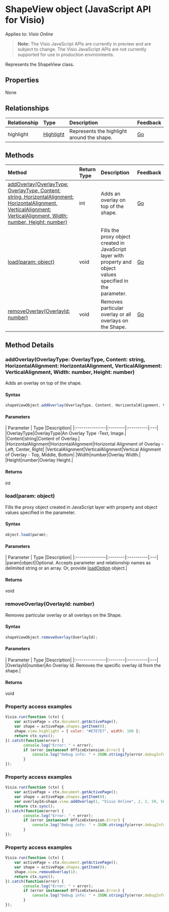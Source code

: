 # ShapeView object (JavaScript API for Visio)

Applies to: _Visio Online_
>**Note:** The Visio JavaScript APIs are currently in preview and are subject to change. The Visio JavaScript APIs are not currently supported for use in production environments.

Represents the ShapeView class.

## Properties

None

## Relationships
| Relationship | Type	|Description| Feedback|
|:---------------|:--------|:----------|:---|
|highlight|[Highlight](highlight.md)|Represents the highlight around the shape.|[Go](https://github.com/OfficeDev/office-js-docs/issues/new?title=Visio-shapeView-highlight)|

## Methods

| Method		   | Return Type	|Description| Feedback|
|:---------------|:--------|:----------|:---|
|[addOverlay(OverlayType: OverlayType, Content: string, HorizontalAlignment: HorizontalAlignment, VerticalAlignment: VerticalAlignment, Width: number, Height: number)](#addoverlayoverlaytype-overlaytype-content-string-horizontalalignment-horizontalalignment-verticalalignment-verticalalignment-width-number-height-number)|int|Adds an overlay on top of the shape.|[Go](https://github.com/OfficeDev/office-js-docs/issues/new?title=Visio-shapeView-addOverlay)|
|[load(param: object)](#loadparam-object)|void|Fills the proxy object created in JavaScript layer with property and object values specified in the parameter.|[Go](https://github.com/OfficeDev/office-js-docs/issues/new?title=Visio-shapeView-load)|
|[removeOverlay(OverlayId: number)](#removeoverlayoverlayid-number)|void|Removes particular overlay or all overlays on the Shape.|[Go](https://github.com/OfficeDev/office-js-docs/issues/new?title=Visio-shapeView-removeOverlay)|

## Method Details


### addOverlay(OverlayType: OverlayType, Content: string, HorizontalAlignment: HorizontalAlignment, VerticalAlignment: VerticalAlignment, Width: number, Height: number)
Adds an overlay on top of the shape.

#### Syntax
```js
shapeViewObject.addOverlay(OverlayType, Content, HorizontalAlignment, VerticalAlignment, Width, Height);
```

#### Parameters
| Parameter	   | Type	|Description|
|:---------------|:--------|:----------|:---|
|OverlayType|OverlayType|An Overlay Type -Text, Image.|
|Content|string|Content of Overlay.|
|HorizontalAlignment|HorizontalAlignment|Horizontal Alignment of Overlay - Left, Center, Right|
|VerticalAlignment|VerticalAlignment|Vertical Alignment of Overlay - Top, Middle, Bottom|
|Width|number|Overlay Width.|
|Height|number|Overlay Height.|

#### Returns
int

### load(param: object)
Fills the proxy object created in JavaScript layer with property and object values specified in the parameter.

#### Syntax
```js
object.load(param);
```

#### Parameters
| Parameter	   | Type	|Description|
|:---------------|:--------|:----------|:---|
|param|object|Optional. Accepts parameter and relationship names as delimited string or an array. Or, provide [loadOption](loadoption.md) object.|

#### Returns
void

### removeOverlay(OverlayId: number)
Removes particular overlay or all overlays on the Shape.

#### Syntax
```js
shapeViewObject.removeOverlay(OverlayId);
```

#### Parameters
| Parameter	   | Type	|Description|
|:---------------|:--------|:----------|:---|
|OverlayId|number|An Overlay Id. Removes the specific overlay id from the shape.|

#### Returns
void
### Property access examples
```js
Visio.run(function (ctx) { 
	var activePage = ctx.document.getActivePage();
	var shape = activePage.shapes.getItem(0);
	shape.view.highlight = { color: "#E7E7E7", width: 100 };
	return ctx.sync();
}).catch(function(error) {
		console.log("Error: " + error);
		if (error instanceof OfficeExtension.Error) {
			console.log("Debug info: " + JSON.stringify(error.debugInfo));
		}
});
```

### Property access examples
```js
Visio.run(function (ctx) { 
	var activePage = ctx.document.getActivePage();
	var shape = activePage.shapes.getItem(0);
	var overlayId=shape.view.addOverlay(1, "Visio Online", 2, 2, 50, 50);
	return ctx.sync();
}).catch(function(error) {
		console.log("Error: " + error);
		if (error instanceof OfficeExtension.Error) {
			console.log("Debug info: " + JSON.stringify(error.debugInfo));
		}
});
```

### Property access examples
```js
Visio.run(function (ctx) { 
	var activePage = ctx.document.getActivePage();
	var shape = activePage.shapes.getItem(0);
	shape.view.removeOverlay(1);
	return ctx.sync();
}).catch(function(error) {
		console.log("Error: " + error);
		if (error instanceof OfficeExtension.Error) {
			console.log("Debug info: " + JSON.stringify(error.debugInfo));
		}
});
```
